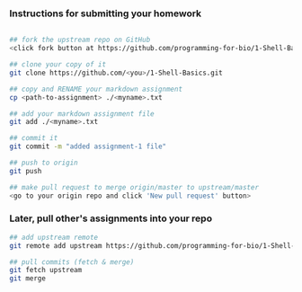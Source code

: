 

### Instructions for submitting your homework


```bash

## fork the upstream repo on GitHub
<click fork button at https://github.com/programming-for-bio/1-Shell-Basics>

## clone your copy of it
git clone https://github.com/<you>/1-Shell-Basics.git

## copy and RENAME your markdown assignment  
cp <path-to-assignment> ./<myname>.txt

## add your markdown assignment file
git add ./<myname>.txt

## commit it
git commit -m "added assignment-1 file"

## push to origin
git push 

## make pull request to merge origin/master to upstream/master
<go to your origin repo and click 'New pull request' button>

```

### Later, pull other's assignments into your repo
```bash
## add upstream remote
git remote add upstream https://github.com/programming-for-bio/1-Shell-Basics.git

## pull commits (fetch & merge)
git fetch upstream
git merge
```

